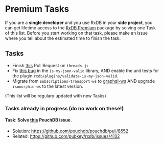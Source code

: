 # Premium Tasks

If you are a **single developer** and you use RxDB in your **side project**, you can get lifetime access to the [RxDB Premium](https://rxdb.info/premium.html) package by solving one Task of this list. Before you start working on that task, please make an issue where you tell about the estimated time to finish the task.


## Tasks


- Finish [this](https://github.com/andywer/threads.js/pull/402) Pull Request on `threads.js`
- Fix [this bug](https://github.com/mafintosh/is-my-json-valid/pull/192) in the `is-my-json-valid` library, AND enable the unit tests for the plugin `rxdb/plugins/validate-is-my-json-valid`.
- Migrate from `subscriptions-transport-ws` to [graphql-ws](https://www.npmjs.com/package/graphql-ws) AND upgrade `isomorphic-ws` to the latest version.

(This list will be regulary updated with new Tasks)




### Tasks already in progress (do no work on these!)

#### Task: Solve [this](https://github.com/pouchdb/pouchdb/pull/8471) PouchDB issue.
- Solution: https://github.com/pouchdb/pouchdb/pull/8552
- Related: https://github.com/pubkey/rxdb/issues/4102
